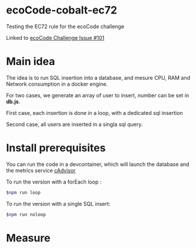 # ecoCode-cobalt-ec72
Testing the EC72 rule for the ecoCode challenge

Linked to [ecoCode Challenge Issue #101](https://github.com/green-code-initiative/ecoCode-challenge/issues/101)

# Main idea

The idea is to run SQL insertion into a database, and mesure CPU, RAM and Network consumption in a docker engine.

For two cases, we generate an array of user to insert, number can be set in __db.js__.

First case, each insertion is done in a loop, with a dedicated sql insertion

Second case, all users are inserted in a singla sql query.


# Install prerequisites

You can run the code in a devcontainer, which will launch the database and the metrics service [cAdvisor](https://github.com/google/cadvisor)

To run the version with a forEach loop :
```bash
$npm run loop
```
To run the version with a single SQL insert:
```bash
$npm run noloop
```
# Measure


